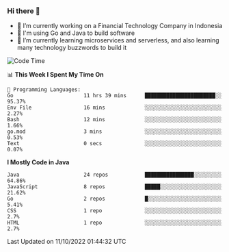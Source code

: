 ### Hi there 👋

<!--
**mazzama/mazzama** is a ✨ _special_ ✨ repository because its `README.md` (this file) appears on your GitHub profile.

Here are some ideas to get you started:

- 🔭 I’m currently working on ...
- 🌱 I’m currently learning ...
- 👯 I’m looking to collaborate on ...
- 🤔 I’m looking for help with ...
- 💬 Ask me about ...
- 📫 How to reach me: ...
- 😄 Pronouns: ...
- ⚡ Fun fact: ...
-->

- 🔭 I’m currently working on a Financial Technology Company in Indonesia
- :gun: I'm using Go and Java to build software
- 🌱 I’m currently learning microservices and serverless, and also learning many technology buzzwords to build it

<!--START_SECTION:waka-->
![Code Time](http://img.shields.io/badge/Code%20Time-2%2C321%20hrs%2040%20mins-blue)

📊 **This Week I Spent My Time On** 

```text
💬 Programming Languages: 
Go                       11 hrs 39 mins      ███████████████████████░░   95.37% 
Env File                 16 mins             ░░░░░░░░░░░░░░░░░░░░░░░░░   2.27% 
Bash                     12 mins             ░░░░░░░░░░░░░░░░░░░░░░░░░   1.66% 
go.mod                   3 mins              ░░░░░░░░░░░░░░░░░░░░░░░░░   0.53% 
Text                     0 secs              ░░░░░░░░░░░░░░░░░░░░░░░░░   0.07%

```

**I Mostly Code in Java** 

```text
Java                     24 repos            ████████████████░░░░░░░░░   64.86% 
JavaScript               8 repos             █████░░░░░░░░░░░░░░░░░░░░   21.62% 
Go                       2 repos             █░░░░░░░░░░░░░░░░░░░░░░░░   5.41% 
CSS                      1 repo              ░░░░░░░░░░░░░░░░░░░░░░░░░   2.7% 
HTML                     1 repo              ░░░░░░░░░░░░░░░░░░░░░░░░░   2.7%

```



 Last Updated on 11/10/2022 01:44:32 UTC
<!--END_SECTION:waka-->
